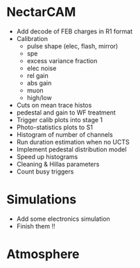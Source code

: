 # NectarCAM

* Add decode of FEB charges in R1 format
* Calibration
  - pulse shape (elec, flash, mirror)
  - spe
  - excess variance fraction
  - elec noise
  - rel gain
  - abs gain
  - muon
  - high/low
* Cuts on mean trace histos
* pedestal and gain to WF treatment
* Trigger calib plots into stage 1
* Photo-statistics plots to S1
* Histogram of number of channels
* Run duration estimation when no UCTS
* Implement pedestal distribution model
* Speed up histograms
* Cleaning & Hillas parameters
* Count busy triggers

# Simulations

* Add some electronics simulation
* Finish them !!

# Atmosphere
